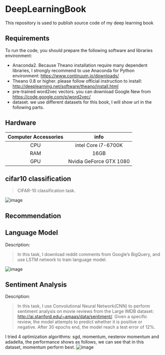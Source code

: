 # DeepLearningBook
This repository is used to publish source code of my deep learning book 

## Requirements
To run the code, you should prepare the following software and libraries environment:
 - Anaconda2. Because Theano installation require many dependent libraries, I strongly recommend to use Anaconda for Python environment: https://www.continuum.io/downloads/
 - Theano 0.8 or higher. please follow official instruction to install: http://deeplearning.net/software/theano/install.html
 - pre-trained word2vec vectors. you can download Google New from https://code.google.com/p/word2vec/
 - dataset. we use different datasets for this book, I will show url in the following parts. 
 
## Hardware
| Computer Accessories     | info|
|:--------:|:---------:|
|CPU|intel Core i7-6700K|
|RAM|16GB|
|GPU|Nvidia GeForce GTX 1080|

## cifar10 classification
>  CIFAR-10 classification task.

![image](https://github.com/innovation-cat/DeepLearningBook/raw/master/raw/cifar10.png)

## Recommendation

## Language Model
Description:
> In this task, I download reddit comments from Google’s BigQuery, and use LSTM network to train language model. 

![image](https://github.com/innovation-cat/DeepLearningBook/raw/master/raw/language_model.png)

## Sentiment Analysis
Description: 
> In this task, I use Convolutional Neural Network(CNN) to perform sentiment analysis on movie reviews from the Large IMDB dataset: http://ai.stanford.edu/~amaas/data/sentiment/. Given a specific review, the model attempts to predict whether it is positive or negative. After 30 epochs end, the model reach a test error of 12%. 

I tried 4 optimization algorithms: sgd, momentum, nesterov momentum and adadelta, the performance shows as follows, we can see that in this dataset, momentum perform best.
![image](https://github.com/innovation-cat/DeepLearningBook/raw/master/raw/performance.png)
